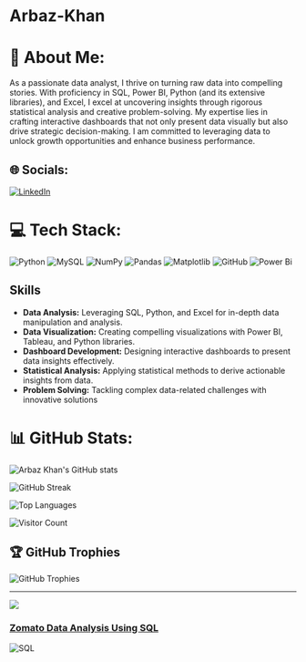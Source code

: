 # Arbaz-Khan

# 💫 About Me:
As a passionate data analyst, I thrive on turning raw data into compelling stories. With proficiency in SQL, Power BI, Python (and its extensive libraries), and Excel, I excel at uncovering insights through rigorous statistical analysis and creative problem-solving. My expertise lies in crafting interactive dashboards that not only present data visually but also drive strategic decision-making. I am committed to leveraging data to unlock growth opportunities and enhance business performance.


## 🌐 Socials:
[![LinkedIn](https://img.shields.io/badge/LinkedIn-%230077B5.svg?logo=linkedin&logoColor=white)](https://linkedin.com/in/www.linkedin.com/in/khan-arbaz-da) 

# 💻 Tech Stack:
![Python](https://img.shields.io/badge/python-3670A0?style=for-the-badge&logo=python&logoColor=ffdd54) ![MySQL](https://img.shields.io/badge/mysql-4479A1.svg?style=for-the-badge&logo=mysql&logoColor=white) ![NumPy](https://img.shields.io/badge/numpy-%23013243.svg?style=for-the-badge&logo=numpy&logoColor=white) ![Pandas](https://img.shields.io/badge/pandas-%23150458.svg?style=for-the-badge&logo=pandas&logoColor=white) ![Matplotlib](https://img.shields.io/badge/Matplotlib-%23ffffff.svg?style=for-the-badge&logo=Matplotlib&logoColor=black) ![GitHub](https://img.shields.io/badge/github-%23121011.svg?style=for-the-badge&logo=github&logoColor=white) ![Power Bi](https://img.shields.io/badge/power_bi-F2C811?style=for-the-badge&logo=powerbi&logoColor=black)

## Skills

- **Data Analysis:** Leveraging SQL, Python, and Excel for in-depth data manipulation and analysis.
- **Data Visualization:** Creating compelling visualizations with Power BI, Tableau, and Python libraries.
- **Dashboard Development:** Designing interactive dashboards to present data insights effectively.
- **Statistical Analysis:** Applying statistical methods to derive actionable insights from data.
- **Problem Solving:** Tackling complex data-related challenges with innovative solutions


# 📊 GitHub Stats:
![Arbaz Khan's GitHub stats](https://github-readme-stats.vercel.app/api?username=khanarbazz&theme=dark&hide_border=false&include_all_commits=false&count_private=false)

![GitHub Streak](https://github-readme-streak-stats.herokuapp.com/?user=khanarbazz&theme=dark&hide_border=false)

![Top Languages](https://github-readme-stats.vercel.app/api/top-langs/?username=khanarbazz&theme=dark&hide_border=false&include_all_commits=false&count_private=false&layout=compact)

![Visitor Count](https://visitcount.itsvg.in/api?id=khanarbazz&icon=0&color=0)
## 🏆 GitHub Trophies
![GitHub Trophies](https://github-profile-trophy.vercel.app/?username=khanarbazz&theme=radical&no-frame=false&no-bg=true&margin-w=4)

---

[![](https://visitcount.itsvg.in/api?id=khanarbazz&icon=0&color=0)](https://visitcount.itsvg.in)
<!-- Proudly created with GPRM ( https://gprm.itsvg.in ) -->


### [Zomato Data Analysis Using SQL](https://github.com/khanarbazz/Zomato-Data-Analysis)
![SQL](https://img.icons8.com/color/48/000000/sql.png)
